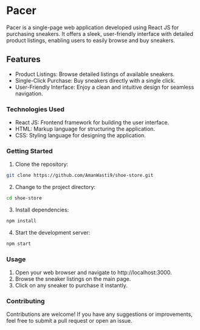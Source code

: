 # Pacer
Pacer is a single-page web application developed using React JS for purchasing sneakers. It offers a sleek, user-friendly interface with detailed product listings, enabling users to easily browse and buy sneakers.

## Features
- Product Listings: Browse detailed listings of available sneakers.
- Single-Click Purchase: Buy sneakers directly with a single click.
- User-Friendly Interface: Enjoy a clean and intuitive design for seamless navigation.

### Technologies Used
- React JS: Frontend framework for building the user interface.
- HTML: Markup language for structuring the application.
- CSS: Styling language for designing the application.
  
### Getting Started
1. Clone the repository:
```bash
git clone https://github.com/AmanWasti9/shoe-store.git
```
2. Change to the project directory:
```bash
cd shoe-store
```
3. Install dependencies:
```bash
npm install
```
4. Start the development server:
```bash
npm start
```

### Usage
1. Open your web browser and navigate to http://localhost:3000.
2. Browse the sneaker listings on the main page.
3. Click on any sneaker to purchase it instantly.

### Contributing
Contributions are welcome! If you have any suggestions or improvements, feel free to submit a pull request or open an issue.
